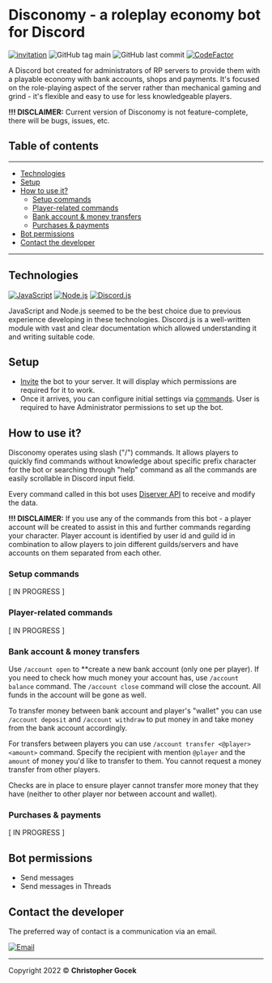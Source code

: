 # **Disconomy** - a roleplay economy bot for Discord

[![invitation](https://img.shields.io/badge/Invite%20me-to%20your%20server-738ADB?logo=discord&logoColor=white)](https://discord.com/api/oauth2/authorize?client_id=925136385290153984&permissions=274877908992&scope=applications.commands%20bot) ![GitHub tag main](https://img.shields.io/github/v/tag/stettdev/disconomy?label=main) ![GitHub last commit](https://img.shields.io/github/last-commit/stettdev/disconomy) [![CodeFactor](https://www.codefactor.io/repository/github/stettdev/disconomy/badge)](https://www.codefactor.io/repository/github/stettdev/disconomy)

A Discord bot created for administrators of RP servers to provide them with a playable economy with bank accounts, shops and payments. It's focused on the role-playing aspect of the server rather than mechanical gaming and grind - it's flexible and easy to use for less knowledgeable players.

**!!! DISCLAIMER:** Current version of Disconomy is not feature-complete, there will be bugs, issues, etc.

## **Table of contents**

---

* [Technologies](#technologies)
* [Setup](#setup)
* [How to use it?](#how-to-use-it)
  * [Setup commands](#setup-commands)
  * [Player-related commands](#player-related-commands)
  * [Bank account & money transfers](#bank-account--money-transfers)
  * [Purchases & payments](#purchases--payments)
* [Bot permissions](#bot-permissions)
* [Contact the developer](#contact-the-developer)

---

## **Technologies**

[![JavaScript](https://img.shields.io/badge/javascript-ES2021-f7df1e?logo=javascript&logoColor=fff)](https://en.wikipedia.org/wiki/ECMAScript) [![Node.js](https://img.shields.io/badge/node.js-16.13.1-3C873A?logo=node.js&logoColor=fff)](https://www.nodejs.org/) [![Discord.js](https://img.shields.io/badge/discord.js-v13-738ADB?logo=discord&logoColor=fff)](https://discord.js.org)

JavaScript and Node.js seemed to be the best choice due to previous experience developing in these technologies. Discord.js is a well-written module with vast and clear documentation which allowed understanding it and writing suitable code.

## **Setup**

* [Invite](https://discord.com/api/oauth2/authorize?client_id=925136385290153984&permissions=274877908992&scope=applications.commands%20bot) the bot to your server. It will display which permissions are required for it to work.
* Once it arrives, you can configure initial settings via [commands](#setup-commands). User is required to have Administrator permissions to set up the bot.

## **How to use it?**

Disconomy operates using slash ("/") commands. It allows players to quickly find commands without knowledge about specific prefix character for the bot or searching through "help" command as all the commands are easily scrollable in Discord input field.

Every command called in this bot uses [Diserver API](https://github.com/stettdev/diserver) to receive and modify the data.

**!!! DISCLAIMER:** If you use any of the commands from this bot - a player account will be created to assist in this and further commands regarding your character. Player account is identified by user id and guild id in combination to allow players to join different guilds/servers and have accounts on them separated from each other.

### **Setup commands**

[ IN PROGRESS ]

### **Player-related commands**

[ IN PROGRESS ]

### **Bank account & money transfers**

Use `/account open` to **create a new bank account (only one per player).
If you need to check how much money your account has, use `/account balance` command.
The `/account close` command will close the account. All funds in the account will be gone as well.

To transfer money between bank account and player's "wallet" you can use `/account deposit` and `/account withdraw` to put money in and take money from the bank account accordingly.

For transfers between players you can use `/account transfer <@player> <amount>` command. Specify the recipient with mention `@player` and the `amount` of money you'd like to transfer to them. You cannot request a money transfer from other players.

Checks are in place to ensure player cannot transfer more money that they have (neither to other player nor between account and wallet).

### **Purchases & payments**

[ IN PROGRESS ]

## **Bot permissions**

* Send messages
* Send messages in Threads

## **Contact the developer**

The preferred way of contact is a communication via an email.

[![Email](https://img.shields.io/badge/email-contact@stett.dev-731C7F?logo=minutemailer&logoColor=fff)](mailto:contact@stett.dev)

---

Copyright 2022 &copy; **Christopher Gocek**
